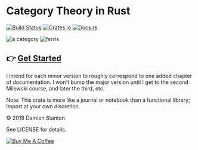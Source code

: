 # Category Theory in Rust
[![Build Status](https://travis-ci.org/damienstanton/ctrs.svg?branch=master)](https://travis-ci.org/damienstanton/ctrs)
[![Crates.io](https://img.shields.io/crates/v/ctrs.svg)](https://crates.io/crates/ctrs)
[![Docs.rs](https://docs.rs/ctrs/badge.svg)](https://docs.rs/ctrs)

![a category](https://upload.wikimedia.org/wikipedia/commons/f/ff/Category_SVG.svg) ![ferris](https://f001.backblazeb2.com/file/dks-public/ferris.png)

## 👉  [Get Started](https://docs.rs/ctrs)

I intend for each minor version to roughly correspond to one added chapter of documentation. I won't bump the major version
until I get to the second Milewski course, and later the third, etc.

Note: This crate is more like a journal or notebook than a functional library; Import at your own discretion.

© 2018 Damien Stanton

See LICENSE for details.


[![Buy Me A Coffee](https://www.buymeacoffee.com/assets/img/custom_images/white_img.png)](https://www.buymeacoffee.com/damienstanton)
